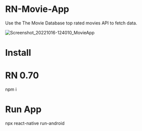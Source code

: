 # RN-Movie-App
Use the The Movie Database top rated movies API to fetch data.

![Screenshot_20221016-124010_MovieApp](https://user-images.githubusercontent.com/57278943/196023128-7a9479e0-753a-4a0f-9691-c51c27b74b13.jpg)

# Install  
# RN 0.70
npm i

# Run App  
npx react-native run-android
